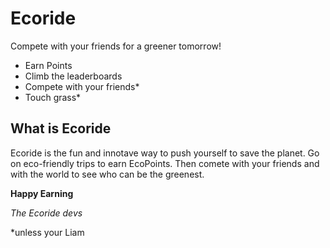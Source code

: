 # Ecoride

Compete with your friends for a greener tomorrow!

-   Earn Points
-   Climb the leaderboards
-   Compete with your friends\*
-   Touch grass\*

## What is Ecoride

Ecoride is the fun and innotave way to push yourself to save the planet. Go on eco-friendly trips to earn EcoPoints. Then comete with your friends and with the world to see who can be the greenest.

**Happy Earning**

_The Ecoride devs_

\*unless your Liam
